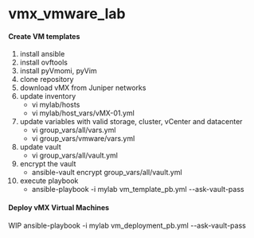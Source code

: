 # vmx_vmware_lab

#### Create VM templates

1. install ansible
2. install ovftools
3. install pyVmomi, pyVim
4. clone repository
5. download vMX from Juniper networks
6. update inventory
    - vi mylab/hosts
    - vi mylab/host_vars/vMX-01.yml
7. update variables with valid storage, cluster, vCenter and datacenter
    - vi group_vars/all/vars.yml
    - vi group_vars/vmware/vars.yml
8. update vault
    - vi group_vars/all/vault.yml
9. encrypt the vault
    - ansible-vault encrypt group_vars/all/vault.yml
10. execute playbook
    - ansible-playbook -i mylab vm_template_pb.yml --ask-vault-pass


#### Deploy vMX Virtual Machines
WIP
ansible-playbook -i mylab vm_deployment_pb.yml --ask-vault-pass

